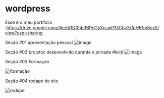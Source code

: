 # wordpress
Esse é o meu portifolio :https://drive.google.com/file/d/1Q0hb3BPcC5XccwP3liGbv3UpH61mSex0/view?usp=sharing

Seção #01 apresentação pessoal 
![image](https://user-images.githubusercontent.com/89865694/145089320-3e883939-e1fc-424c-bc9f-2ab8bc985974.png)

Seção #02 projetos desenvolvido durante a jornada #kick
![image](https://user-images.githubusercontent.com/89865694/145091604-75abe085-24a5-4dc2-8d75-12373745bf8e.png)

Seção #03 Formação 

![formação ](https://user-images.githubusercontent.com/89865694/145422135-bcf49b36-3a30-48d7-b259-2f1e21c0e798.jpg)

Seção #04 rodape do site 

![rodape](https://user-images.githubusercontent.com/89865694/145423298-46a43d6e-94a6-463d-bc4e-0763fd34d8c6.jpg)





